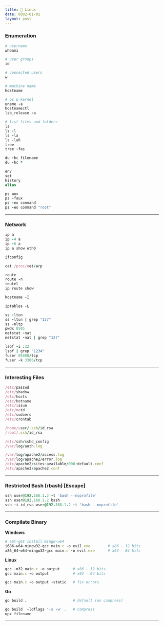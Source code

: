 ```yaml
---
title: 🐧 Linux
date: 0002-01-01
layout: post
---
```


### Enumeration

```ruby
# username
whoami

# user groups
id

# connected users
w

# machine name
hostname

# os & kernel
uname -a
hostnamectl
lsb_release -a

# list files and folders
ls
ls -l
ls -la
ls -laR
tree
tree -fas

du -hc filename
du -hc *

env
set
history
alias

ps aux
ps -faux
ps -eo command
ps -eo command "root"

```

---

### Network

```ruby
ip a
ip -4 a
ip -6 a
ip a show eth0

ifconfig

cat /proc/net/arp

route
route -n
routel
ip route show

hostname -I

iptables -L

ss -ltun
ss -ltun | grep "127"
ss -nltp
pwdx 8505
netstat -nat
netstat -nat | grep "127"

lsof -i :22
lsof | grep "1234"
fuser 65000/tcp
fuser -k 3306/tcp
```

---

### Interesting Files

```ruby
/etc/passwd
/etc/shadow
/etc/hosts
/etc/hotname
/etc/issue
/etc/motd
/etc/sudoers
/etc/crontab

/home/user/.ssh/id_rsa
/root/.ssh/id_rsa

/etc/ssh/sshd_config
/var/log/auth.log

/var/log/apache2/access.log
/var/log/apache2/error.log
/etc/apache2/sites-available/000-default.conf
/etc/apache2/apache2.conf
```

---

### Restricted Bash (rbash) [Escape]

```ruby
ssh user@192.168.1.2 -t 'bash --noprofile'
ssh user@192.168.1.2 bash
ssh -i id_rsa user@192.168.1.2 -t 'bash --noprofile'
```

---

### Compilate Binary

**Windows**

```ruby
# apt-get install mingw-w64
i686-w64-mingw32-gcc main.c -o evil.exe        # x86 - 32 bits
x86_64-w64-mingw32-gcc main.c -o evil.exe      # x64 - 64 bits
```

**Linux**

```ruby
gcc -m32 main.c -o output      # x86 - 32 bits
gcc main.c -o output           # x64 - 64 bits

gcc main.c -o output -static   # fix errors
```

**Go**

```ruby
go build .                     # default (no compress)

go build  -ldflags '-s -w' .   # compress
upx filename
```

---
